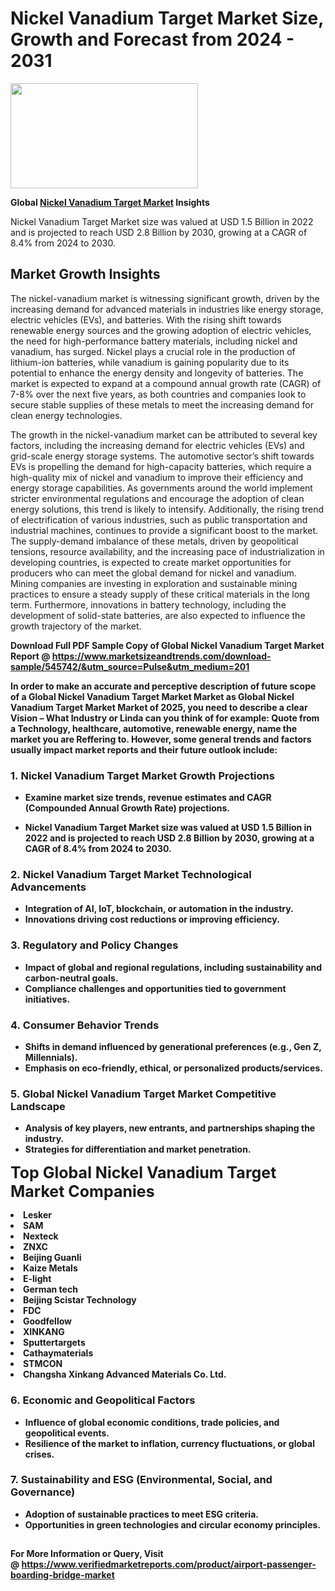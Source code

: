 <H1>Nickel Vanadium Target Market Size, Growth and Forecast from 2024 - 2031</H1><img class="aligncenter size-medium wp-image-584254" src="https://thirdeyenews.in/wp-content/uploads/2024/09/Global-Market-Research-300x168.jpeg" alt="" width="300" height="168" /><p><strong>Global&nbsp;<a href="https://www.marketsizeandtrends.com/download-sample/545742/&amp;utm_source=Pulse&amp;utm_medium=201">Nickel Vanadium Target Market</a> Insights</strong></p><p>Nickel Vanadium Target Market size was valued at USD 1.5 Billion in 2022 and is projected to reach USD 2.8 Billion by 2030, growing at a CAGR of 8.4% from 2024 to 2030.</p><p><h2>Market Growth Insights</h2> <p>The nickel-vanadium market is witnessing significant growth, driven by the increasing demand for advanced materials in industries like energy storage, electric vehicles (EVs), and batteries. With the rising shift towards renewable energy sources and the growing adoption of electric vehicles, the need for high-performance battery materials, including nickel and vanadium, has surged. Nickel plays a crucial role in the production of lithium-ion batteries, while vanadium is gaining popularity due to its potential to enhance the energy density and longevity of batteries. The market is expected to expand at a compound annual growth rate (CAGR) of 7-8% over the next five years, as both countries and companies look to secure stable supplies of these metals to meet the increasing demand for clean energy technologies.</p> <p><strong></strong></p> <p>The growth in the nickel-vanadium market can be attributed to several key factors, including the increasing demand for electric vehicles (EVs) and grid-scale energy storage systems. The automotive sector’s shift towards EVs is propelling the demand for high-capacity batteries, which require a high-quality mix of nickel and vanadium to improve their efficiency and energy storage capabilities. As governments around the world implement stricter environmental regulations and encourage the adoption of clean energy solutions, this trend is likely to intensify. Additionally, the rising trend of electrification of various industries, such as public transportation and industrial machines, continues to provide a significant boost to the market. The supply-demand imbalance of these metals, driven by geopolitical tensions, resource availability, and the increasing pace of industrialization in developing countries, is expected to create market opportunities for producers who can meet the global demand for nickel and vanadium. Mining companies are investing in exploration and sustainable mining practices to ensure a steady supply of these critical materials in the long term. Furthermore, innovations in battery technology, including the development of solid-state batteries, are also expected to influence the growth trajectory of the market. <p><strong></p><p><span class=""><strong>Download Full PDF Sample Copy of Global Nickel Vanadium Target Market Report</strong> @ <a href="https://www.marketsizeandtrends.com/download-sample/545742/&amp;utm_source=Pulse&amp;utm_medium=201" target="_blank">https://www.marketsizeandtrends.com/download-sample/545742/&amp;utm_source=Pulse&amp;utm_medium=201</a></span></p><p>In order to make an accurate and perceptive description of future scope of a Global&nbsp;Nickel Vanadium Target Market Market as Global&nbsp;Nickel Vanadium Target Market Market of 2025, you need to describe a clear Vision &ndash; What Industry or Linda can you think of for example: Quote from a Technology, healthcare, automotive, renewable energy, name the market you are Reffering to. However, some general trends and factors usually impact market reports and their future outlook include:</p><h3>1.&nbsp;<strong>Nickel Vanadium Target Market Growth Projections</strong></h3><ul><li>Examine market size trends, revenue estimates and CAGR (Compounded Annual Growth Rate) projections.</li><li><p>Nickel Vanadium Target Market size was valued at USD 1.5 Billion in 2022 and is projected to reach USD 2.8 Billion by 2030, growing at a CAGR of 8.4% from 2024 to 2030.</p></li></ul><h3>2.&nbsp;<strong>Nickel Vanadium Target Market Technological Advancements</strong></h3><ul><li>Integration of AI, IoT, blockchain, or automation in the industry.</li><li>Innovations driving cost reductions or improving efficiency.</li></ul><h3>3.&nbsp;<strong>Regulatory and Policy Changes</strong></h3><ul><li>Impact of global and regional regulations, including sustainability and carbon-neutral goals.</li><li>Compliance challenges and opportunities tied to government initiatives.</li></ul><h3>4.&nbsp;<strong>Consumer Behavior Trends</strong></h3><ul><li>Shifts in demand influenced by generational preferences (e.g., Gen Z, Millennials).</li><li>Emphasis on eco-friendly, ethical, or personalized products/services.</li></ul><h3>5.&nbsp;<strong>Global Nickel Vanadium Target Market Competitive Landscape</strong></h3><ul><li>Analysis of key players, new entrants, and partnerships shaping the industry.</li><li>Strategies for differentiation and market penetration.</li></ul><p data-pm-slice="1 1 []"><span style="color: inherit; font-family: inherit; font-size: 25px;">Top Global Nickel Vanadium Target Market Companies</span></p><div class="" data-test-id=""><p><li>Lesker</li><li> SAM</li><li> Nexteck</li><li> ZNXC</li><li> Beijing Guanli</li><li> Kaize Metals</li><li> E-light</li><li> German tech</li><li> Beijing Scistar Technology</li><li> FDC</li><li> Goodfellow</li><li> XINKANG</li><li> Sputtertargets</li><li> Cathaymaterials</li><li> STMCON</li><li> Changsha Xinkang Advanced Materials Co. Ltd.</li></p></div><h3>6.&nbsp;<strong>Economic and Geopolitical Factors</strong></h3><ul><li>Influence of global economic conditions, trade policies, and geopolitical events.</li><li>Resilience of the market to inflation, currency fluctuations, or global crises.</li></ul><h3>7.&nbsp;<strong>Sustainability and ESG (Environmental, Social, and Governance)</strong></h3><ul><li>Adoption of sustainable practices to meet ESG criteria.</li><li>Opportunities in green technologies and circular economy principles.</li></ul><h2><strong style="font-size: 14px;">For More Information or Query, Visit @&nbsp;</strong><a style="background-color: #ffffff; font-size: 14px;" href="https://www.marketsizeandtrends.com/report/nickel-vanadium-target-market/" target="_blank">https://www.verifiedmarketreports.com/product/airport-passenger-boarding-bridge-market</a></h2>
